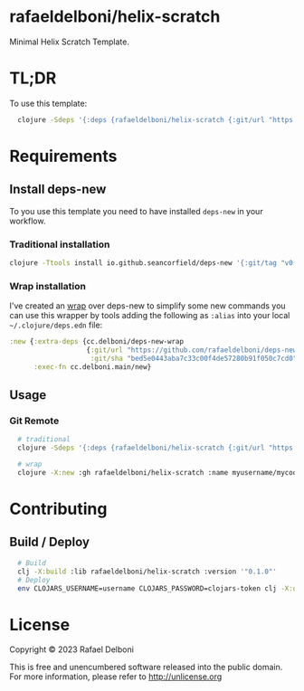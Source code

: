 # rafaeldelboni/helix-scratch

Minimal Helix Scratch Template.

# TL;DR
To use this template:
```bash
  clojure -Sdeps '{:deps {rafaeldelboni/helix-scratch {:git/url "https://github.com/rafaeldelboni/helix-scratch" :git/sha "3e46840584a95be58f52ac7c0675fdd99fae2537"}}}' -X:new :template rafaeldelboni/helix-scratch :name myusername/mycoolsite
```

# Requirements

## Install deps-new
To you use this template you need to have installed `deps-new` in your workflow.

### Traditional installation
```bash
clojure -Ttools install io.github.seancorfield/deps-new '{:git/tag "v0.4.13"}' :as new
```

### Wrap installation
I've created an [wrap](https://github.com/rafaeldelboni/deps-new-wrap) over deps-new to simplify some new commands you can use this wrapper
by tools adding the following as `:alias` into your local `~/.clojure/deps.edn` file:
```clojure
:new {:extra-deps {cc.delboni/deps-new-wrap
                   {:git/url "https://github.com/rafaeldelboni/deps-new-wrap"
                    :git/sha "bed5e0443aba7c33c00f4de57280b91f050c7cd0"}}
      :exec-fn cc.delboni.main/new}
```

## Usage

### Git Remote
```bash
  # traditional
  clojure -Sdeps '{:deps {rafaeldelboni/helix-scratch {:git/url "https://github.com/rafaeldelboni/helix-scratch" :git/sha "3e46840584a95be58f52ac7c0675fdd99fae2537"}}}' -Tnew create :template rafaeldelboni/helix-scratch :name myusername/mynewproject

  # wrap
  clojure -X:new :gh rafaeldelboni/helix-scratch :name myusername/mycoolsite
```

# Contributing

## Build / Deploy

```bash
  # Build
  clj -X:build :lib rafaeldelboni/helix-scratch :version '"0.1.0"'
  # Deploy
  env CLOJARS_USERNAME=username CLOJARS_PASSWORD=clojars-token clj -X:deploy :lib delboni/helix-scratch :version '"0.1.0"'
```

# License

Copyright © 2023 Rafael Delboni

This is free and unencumbered software released into the public domain.
For more information, please refer to http://unlicense.org
